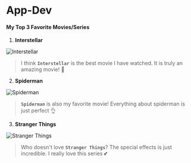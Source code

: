 # App-Dev

#### My Top 3 Favorite Movies/Series

1. **Interstellar**

![Interstellar](https://c4.wallpaperflare.com/wallpaper/536/846/466/interstellar-movie-movies-wallpaper-preview.jpg)

> I think **`Interstellar`** is the best movie I have watched. It is truly an amazing movie! 💯 

2. **Spiderman**

![Spiderman](https://c4.wallpaperflare.com/wallpaper/763/710/546/spiderman-no-way-home-spiderverse-superhero-movies-digital-hd-wallpaper-preview.jpg)

> **`Spiderman`** is also my favorite movie! Everything about spiderman is just perfect 👌

3. **Stranger Things**

![Stranger Things](https://c4.wallpaperflare.com/wallpaper/260/579/821/stranger-things-netflix-hd-wallpaper-preview.jpg)

> Who doesn't love **`Stranger Things`**? The special effects is just incredible. I really love this series 💕

